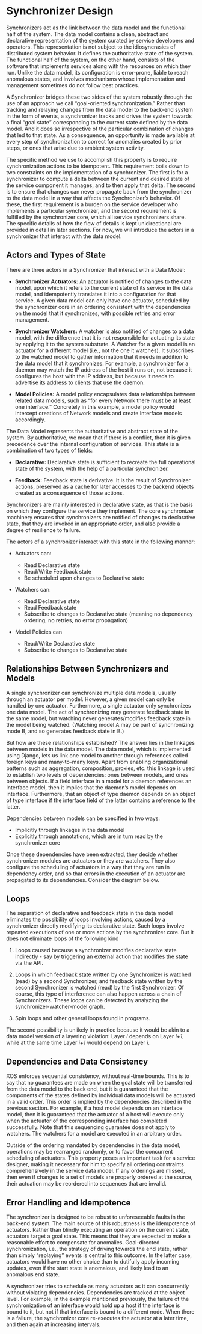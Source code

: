 # Synchronizer Design

Synchronizers act as the link between the data model and the functional half of
the system. The data model contains a clean, abstract and declarative
representation of the system curated by service developers and operators. This
representation is not subject to the idiosyncrasies of distributed system
behavior. It defines the authoritative state of the system. The functional half
of the system, on the other hand, consists of the software that implements
services along with the resources on which they run. Unlike the data model, its
configuration is error-prone, liable to reach anomalous states, and involves
mechanisms whose implementation and management sometimes do not follow best
practices.

A Synchronizer bridges these two sides of the system robustly through the use
of an approach we call “goal-oriented synchronization.” Rather than tracking
and relaying changes from the data model to the back-end system in the form of
events, a synchronizer tracks and drives the system towards a final “goal
state” corresponding to the current state defined by the data model. And it
does so irrespective of the particular combination of changes that led to that
state. As a consequence, an opportunity is made available at every step of
synchronization to correct for anomalies created by prior steps, or ones that
arise due to ambient system activity.

The specific method we use to accomplish this property is to require
synchronization actions to be idempotent. This requirement boils down to two
constraints on the implementation of a synchronizer. The first is for a
synchronizer to compute a delta between the current and desired state of the
service component it manages, and to then apply that delta. The second is to
ensure that changes can never propagate back from the synchronizer to the data
model in a way that affects the Synchronizer’s behavior. Of these, the first
requirement is a burden on the service developer who implements a particular
synchronizer, and the second requirement is fulfilled by the synchronizer core,
which all service synchronizers share. The specific details of how the flow of
details is kept unidirectional are provided in detail in later sections. For
now, we will introduce the actors in a synchronizer that interact with the data
model.

## Actors and Types of State

There are three actors in a Synchronizer that interact with a Data Model:

* **Synchronizer Actuators:** An actuator is notified of changes to the data
  model, upon which it refers to the current state of its service in the data
  model, and idempotently translates it into a configuration for that service.
  A given data model can only have one actuator, scheduled by the synchronizer
  core in an ordering consistent with the dependencies on the model that it
  synchronizes, with possible retries and error management.

* **Synchronizer Watchers:** A watcher is also notified of changes to a data
  model, with the difference that it is not responsible for actuating its state
  by applying it to the system substrate. A Watcher for a given model is an
  actuator for a different model (i.e., not the one it watches). It subscribes
  to the watched model to gather information that it needs in addition to the
  data model that it synchronizes. For example, a synchronizer for a daemon may
  watch the IP address of the host it runs on, not because it configures the
  host with the IP address, but because it needs to advertise its address to
  clients that use the daemon.

* **Model Policies:** A model policy encapsulates data relationships between
  related data models, such as “for every Network there must be at least one
  interface.” Concretely in this example, a model policy would intercept
  creations of Network models and create Interface models accordingly.

The Data Model represents the authoritative and abstract state of the system.
By authoritative, we mean that if there is a conflict, then it is given
precedence over the internal configuration of services. This state is a
combination of two types of fields:

* **Declarative:** Declarative state is sufficient to recreate the full
  operational state of the system, with the help of a particular synchronizer.

* **Feedback:** Feedback state is derivative. It is the result of Synchronizer
  actions, preserved as a cache for later accesses to the backend objects
  created as a consequence of those actions.

Synchronizers are mainly interested in declarative state, as that is the basis
on which they configure the service they implement. The core synchronizer
machinery ensures that synchronizers are notified of changes to declarative
state, that they are invoked in an appropriate order, and also provide a degree
of resilience to failure.

The actors of a synchronizer interact with this state in the following manner:

* Actuators can:
    * Read Declarative state
    * Read/Write Feedback state
    * Be scheduled upon changes to Declarative state

* Watchers can:
    * Read Declarative state
    * Read Feedback state
    * Subscribe to changes to Declarative state (meaning no dependency
      ordering, no retries, no error propagation)

* Model Policies can
    * Read/Write Declarative state
    * Subscribe to changes to Declarative state

## Relationships Between Synchronizers and Models

A single synchronizer can synchronize multiple data models, usually through an
actuator per model. However, a given model can only be handled by one actuator.
Furthermore, a single actuator only synchronizes one data model. The act of
synchronizing may generate feedback state in the same model, but watching never
generates/modifies feedback state in the model being watched. (Watching model A
may be part of synchronizing mode B, and so generates feedback state in B.)

But how are these relationships established? The answer lies in the linkages
between models in the data model. The data model, which is implemented using
Django, lets us link one model to another through references called foreign
keys and many-to-many keys. Apart from enabling organizational patterns such as
aggregation, composition, proxies, etc. this linkage is used to establish two
levels of dependencies: ones between models, and ones between objects. If a
field interface in a model for a daemon references an Interface model, then it
implies that the daemon’s model depends on interface. Furthermore, that an
object of type daemon depends on an object of type interface if the interface
field of the latter contains a reference to the latter.

Dependencies between models can be specified in two ways:

* Implicitly through linkages in the data model
* Explicitly through annotations, which are in turn read by the synchronizer
  core

Once these dependencies have been extracted, they decide whether synchronizer
modules are actuators or they are watchers. They also configure the scheduling
of actuators in a way that they are run in dependency order, and so that errors
in the execution of an actuator are propagated to its dependencies. Consider
the diagram below.

## Loops

The separation of declarative and feedback state in the data model eliminates
the possibility of loops involving actions, caused by a synchronizer directly
modifying its declarative state. Such loops involve repeated executions of one
or more actions by the synchronizer core. But it does not eliminate loops of
the following kind

1. Loops caused because a synchronizer modifies declarative state indirectly -
   say by triggering an external action that modifies the state via the API.

2. Loops in which feedback state written by one Synchronizer is watched (read)
   by a second Synchronizer, and feedback state written by the second
   Synchronizer is watched (read) by the first Synchronizer. Of course, this
   type of interference can also happen across a chain of Synchronizers. These
   loops can be detected by analyzing the synchronizer-watcher-model graph.

3. Spin loops and other general loops found in programs.

The second possibility is unlikely in practice because it would be akin to a
data model version of a layering violation: Layer _i_ depends on Layer _i+1_,
while at the same time Layer _i+1_ would depend on Layer _i_.

## Dependencies and Data Consistency

XOS enforces sequential consistency, without real-time bounds. This is to say
that no guarantees are made on when the goal state will be transferred from the
data model to the back end, but it is guaranteed that the components of the
states defined by individual data models will be actuated in a valid order.
This order is implied by the dependencies described in the previous section.
For example, if a host model depends on an interface model, then it is
guaranteed that the actuator of a host will execute only when the actuator of
the corresponding interface has completed successfully. Note that this
sequencing guarantee does not apply to watchers. The watchers for a model are
executed in an arbitrary order.

Outside of the ordering mandated by dependencies in the data model, operations
may be rearranged randomly, or to favor the concurrent scheduling of actuators.
This property poses an important task for a service designer, making it
necessary for him to specify all ordering constraints comprehensively in the
service data model. If any orderings are missed, then even if changes to a set
of models are properly ordered at the source, their actuation may be reordered
into sequences that are invalid.

## Error Handling and Idempotence

The synchronizer is designed to be robust to unforeseeable faults in the
back-end system. The main source of this robustness is the idempotence of
actuators. Rather than blindly executing an operation on the current state,
actuators target a goal state. This means that they are expected to make a
reasonable effort to compensate for anomalies. Goal-directed synchronization,
i.e., the strategy of driving towards the end state, rather than simply
“replaying” events is central to this outcome. In the latter case, actuators
would have no other choice than to dutifully apply incoming updates, even if
the start state is anomalous, and likely lead to an anomalous end state.

A synchronizer tries to schedule as many actuators as it can concurrently
without violating dependencies. Dependencies are tracked at the object level.
For example, in the example mentioned previously, the failure of the
synchronization of an interface would hold up a host if the interface is bound
to it, but not if that interface is bound to a different node. When there is a
failure, the synchronizer core re-executes the actuator at a later time, and
then again at increasing intervals.

